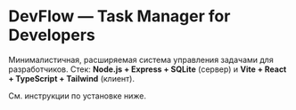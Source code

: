 # DevFlow — Task Manager for Developers

Минималистичная, расширяемая система управления задачами для разработчиков.
Стек: **Node.js + Express + SQLite** (сервер) и **Vite + React + TypeScript + Tailwind** (клиент).

См. инструкции по установке ниже.

